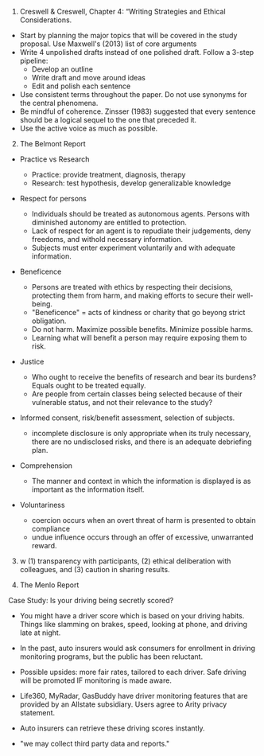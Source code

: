 1. Creswell & Creswell, Chapter 4: “Writing Strategies and Ethical Considerations.
- Start by planning the major topics that will be covered in the study proposal. Use Maxwell's (2013) list of core arguments
- Write 4 unpolished drafts instead of one polished draft. Follow a 3-step pipeline:
    - Develop an outline
    - Write draft and move around ideas
    - Edit and polish each sentence
- Use consistent terms throughout the paper. Do not use synonyms for the central phenomena.
- Be mindful of coherence. Zinsser (1983) suggested that every sentence should be a logical sequel to the one that preceded it.
- Use the active voice as much as possible.

2. The Belmont Report
- Practice vs Research
    - Practice: provide treatment, diagnosis, therapy
    - Research: test hypothesis, develop generalizable knowledge

- Respect for persons
    - Individuals should be treated as autonomous agents. Persons with diminished autonomy are entitled to protection.
    - Lack of respect for an agent is to repudiate their judgements, deny freedoms, and withold necessary information.
    - Subjects must enter experiment voluntarily and with adequate information.
- Beneficence
    - Persons are treated with ethics by respecting their decisions, protecting them from harm, and making efforts to secure their well-being.
    - "Beneficence" = acts of kindness or charity that go beyong strict obligation.
    - Do not harm. Maximize possible benefits. Minimize possible harms.
    - Learning what will benefit a person may require exposing them to risk.
- Justice
    - Who ought to receive the benefits of research and bear its burdens? Equals ought to be treated equally.
    - Are people from certain classes being selected because of their vulnerable status, and not their relevance to the study?

- Informed consent, risk/benefit assessment, selection of subjects.
    - incomplete disclosure is only appropriate when its truly necessary, there are no undisclosed risks, and there is an adequate debriefing plan.

- Comprehension
    - The manner and context in which the information is displayed is as important as the information itself.

- Voluntariness
    - coercion occurs when an overt threat of harm is presented to obtain compliance
    - undue influence occurs through an offer of excessive, unwarranted reward.

3. w
(1)
transparency with participants, (2) ethical deliberation with
colleagues, and (3) caution in sharing results.

4. The Menlo Report

Case Study: Is your driving being secretly scored?

- You might have a driver score which is based on your driving habits. Things like slamming on brakes, speed, looking at phone, and driving late at night.

- In the past, auto insurers would ask consumers for enrollment in driving monitoring programs, but the public has been reluctant.
- Possible upsides: more fair rates, tailored to each driver. Safe driving will be promoted IF monitoring is made aware.
- Life360, MyRadar, GasBuddy have driver monitoring features that are provided by an Allstate subsidiary. Users agree to Arity privacy statement.
- Auto insurers can retrieve these driving scores instantly.
-  "we may collect third party data and reports."